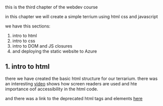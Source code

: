 this is the third chapter of the webdev course

in this chapter we will create a simple terrium using html css and javascript

we have this sections:
1. intro to html
2. intro to css
3. intro to DOM and JS closures 
4. and deploying the static website to Azure

## 1. intro to html
there we have created the basic html structure for our terrarium.
there was an interesting [video](https://youtu.be/OUDV1gqs9GA) shows how screen readers are used and hte importance oof accessibility in the html code.

and there was a link to the deprecated html tags and elements [here](https://developer.mozilla.org/en-US/docs/Web/HTML/Element#obsolete_and_deprecated_elements)

